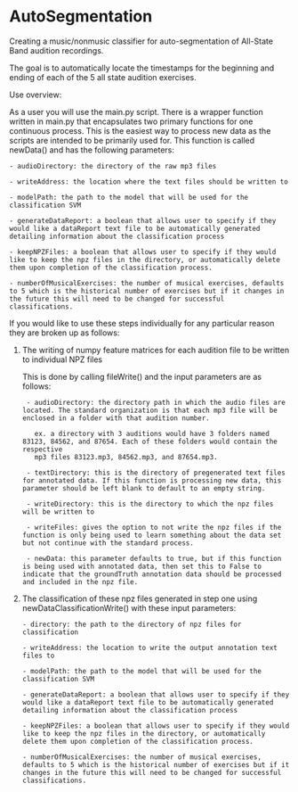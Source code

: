 # AutoSegmentation
Creating a music/nonmusic classifier for auto-segmentation of All-State Band audition recordings.

The goal is to automatically locate the timestamps for the beginning and ending of each of the 5 all state audition exercises.

Use overview:

As a user you will use the main.py script. There is a wrapper function written in main.py that encapsulates two primary functions for one continuous process. This is the easiest way to process new data as the scripts are intended to be primarily used for. This function is called newData() and has the following parameters:

    - audioDirectory: the directory of the raw mp3 files

    - writeAddress: the location where the text files should be written to

    - modelPath: the path to the model that will be used for the classification SVM

    - generateDataReport: a boolean that allows user to specify if they would like a dataReport text file to be automatically generated detailing information about the classification process

    - keepNPZFiles: a boolean that allows user to specify if they would like to keep the npz files in the directory, or automatically delete them upon completion of the classification process.

    - numberOfMusicalExercises: the number of musical exercises, defaults to 5 which is the historical number of exercises but if it changes in the future this will need to be changed for successful classifications.
    
    
If you would like to use these steps individually for any particular reason they are broken up as follows:

1. The writing of numpy feature matrices for each audition file to be written to individual NPZ files

    This is done by calling fileWrite() and the input parameters are as follows:
    
        - audioDirectory: the directory path in which the audio files are located. The standard organization is that each mp3 file will be enclosed in a folder with that audition number. 
          
          ex. a directory with 3 auditions would have 3 folders named 83123, 84562, and 87654. Each of these folders would contain the respective
          mp3 files 83123.mp3, 84562.mp3, and 87654.mp3.
          
        - textDirectory: this is the directory of pregenerated text files for annotated data. If this function is processing new data, this parameter should be left blank to default to an empty string.
     
        - writeDirectory: this is the directory to which the npz files will be written to
     
        - writeFiles: gives the option to not write the npz files if the function is only being used to learn something about the data set but not continue with the standard process.
     
        - newData: this parameter defaults to true, but if this function is being used with annotated data, then set this to False to indicate that the groundTruth annotation data should be processed and included in the npz file.

  2. The classification of these npz files generated in step one using newDataClassificationWrite() with these input parameters:
  
         - directory: the path to the directory of npz files for classification
         
         - writeAddress: the location to write the output annotation text files to
         
         - modelPath: the path to the model that will be used for the classification SVM
         
         - generateDataReport: a boolean that allows user to specify if they would like a dataReport text file to be automatically generated detailing information about the classification process
         
         - keepNPZFiles: a boolean that allows user to specify if they would like to keep the npz files in the directory, or automatically delete them upon completion of the classification process.
         
         - numberOfMusicalExercises: the number of musical exercises, defaults to 5 which is the historical number of exercises but if it changes in the future this will need to be changed for successful classifications.
         
 
